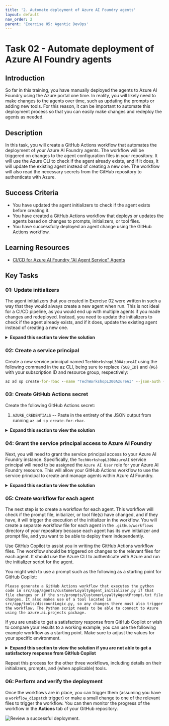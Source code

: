 ```yaml
---
title: '2. Automate deployment of Azure AI Foundry agents'
layout: default
nav_order: 2
parent: 'Exercise 05: Agentic DevOps'
---
```


# Task 02 - Automate deployment of Azure AI Foundry agents

## Introduction

So far in this training, you have manually deployed the agents to Azure AI Foundry using the Azure portal one time. In reality, you will likely need to make changes to the agents over time, such as updating the prompts or adding new tools. For this reason, it can be important to automate this deployment process so that you can easily make changes and redeploy the agents as needed.

## Description

In this task, you will create a GitHub Actions workflow that automates the deployment of your Azure AI Foundry agents. The workflow will be triggered on changes to the agent configuration files in your repository. It will use the Azure CLI to check if the agent already exists, and if it does, it will update the existing agent instead of creating a new one. The workflow will also read the necessary secrets from the GitHub repository to authenticate with Azure.

## Success Criteria

- You have updated the agent initializers to check if the agent exists before creating it.
- You have created a GitHub Actions workflow that deploys or updates the agents based on changes to prompts, initializers, or tool files.
- You have successfully deployed an agent change using the GitHub Actions workflow.

## Learning Resources

- [CI/CD for Azure AI Foundry "AI Agent Service" Agents](https://learn.microsoft.com/answers/questions/2279558/ci-cd-for-azure-ai-foundry-ai-agent-service-agents)

## Key Tasks

### 01: Update initializers

The agent initializers that you created in Exercise 02 were written in such a way that they would always create a new agent when run. This is not ideal for a CI/CD pipeline, as you would end up with multiple agents if you made changes and redeployed. Instead, you need to update the initializers to check if the agent already exists, and if it does, update the existing agent instead of creating a new one.

<details markdown="block">
<summary><strong>Expand this section to view the solution</strong></summary>

Begin by opening the `shopperAgent_initializer.py` file in the `src/app/agents` directory. The relevant section of the file is shown below:

```python
with project_client:
    agent = project_client.agents.create_agent(
        model=os.environ["AZURE_AI_AGENT_MODEL_DEPLOYMENT_NAME"],  # Model deployment name
        name="Cora",  # Name of the agent
        instructions=CORA_PROMPT,  # Instructions for the agent
        # toolset=toolset
    )
    print(f"Created agent, ID: {agent.id}")
```

This code calls `project_client.agents.create_agent`, which will always create a new agent with a new Agent ID. Instead, you will retrieve the appropriate agent ID from the `.env` file. Add the following code below the `project_endpoint = os.environ["AZURE_AI_AGENT_ENDPOINT"]` line:

```python
agent_id = os.environ["cora"]
```

Then, if the agent ID variable is set, you will call `project_client.agents.get_agent` to retrieve the existing agent. If the agent ID variable is not set, you will create a new agent as before. Update the code inside the `with project_client:` block to look like this:

```python
with project_client:
    agent_exists = False
    if agent_id:
        # Check if agent exists.
        agent = project_client.agents.get_agent(agent_id)
        print(f"Retrieved existing agent, ID: {agent.id}")
        agent_exists = True
    
    if agent_exists:
        agent = project_client.agents.update_agent(
            agent_id=agent.id,
            model=os.environ["AZURE_AI_AGENT_MODEL_DEPLOYMENT_NAME"],  # Model deployment name
            name="Cora",  # Name of the agent
            instructions=CORA_PROMPT,  # Updated instructions for the agent
            # toolset=toolset
        )
        print(f"Updated agent, ID: {agent.id}")
    else:
        agent = project_client.agents.create_agent(
            model=os.environ["AZURE_AI_AGENT_MODEL_DEPLOYMENT_NAME"],  # Model deployment name
            name="Cora",  # Name of the agent
            instructions=CORA_PROMPT,  # Instructions for the agent
            # toolset=toolset
        )
        print(f"Created agent, ID: {agent.id}")
```

This block checks to see if an agent exists based on the ID from the `.env` file. If it does, it updates the agent using `project_client.agents.update_agent()`. If it does not exist, it creates a new agent as before.

Then, change the prompt in `src/prompts/ShopperAgentPrompt.txt` to add a new guideline or instruction. This will allow you to check that the update functionality is working as expected.

Repeat this process for the other three initializers: add an environment variable reference to retrieve the agent ID, check if the agent exists, and update it if it does.

</details>

### 02: Create a service principal

Create a new service principal named `TechWorkshopL300AzureAI` using the following command in the az CLI, being sure to replace `{SUB_ID}` and `{RG}` with your subscription ID and resource group, respectively:

```cmd
az ad sp create-for-rbac --name "TechWorkshopL300AzureAI" --json-auth --role contributor --scopes /subscriptions/{SUB_ID}/resourceGroups/{RG}
```

### 03: Create GitHub Actions secret

Create the following GitHub Actions secret:

  1. `AZURE_CREDENTIALS` -- Paste in the entirety of the JSON output from running `az ad sp create-for-rbac`.

<details markdown="block">
<summary><strong>Expand this section to view the solution</strong></summary>

To create a GitHub Actions secret, navigate to your forked GitHub repository and select the **Settings** menu. From there, navigate to **Secrets and variables** and select the **Actions** menu. You can then create new repository secrets.

![Create new repository secrets.](../../media/Solution/0501_GitHub4.png)

</details>

### 04: Grant the service principal access to Azure AI Foundry

Next, you will need to grant the service principal access to your Azure AI Foundry instance. Specifically, the `TechWorkshopL300AzureAI` service principal will need to be assigned the `Azure AI User` role for your Azure AI Foundry resource. This will allow your GitHub Actions workflow to use the service principal to create and manage agents within Azure AI Foundry.

<details markdown="block">
<summary><strong>Expand this section to view the solution</strong></summary>

Navigate to the [Azure portal](https://portal.azure.com/) and open your Azure AI Foundry resource.

![Select the Azure AI Foundry resource.](../../media/Solution/0502_FoundryPermissions1.png)

From there, navigate to **Access control (IAM)** from the left-hand menu. Select the **+ Add** button and then choose the **Add role assignment** option.

![Add a new role assignment.](../../media/Solution/0502_FoundryPermissions2.png)

In the **Role** dropdown, select the **Azure AI User** role. Then, select the **Members** tab.

![Assign the Azure AI User role to the service principal.](../../media/Solution/0502_FoundryPermissions3.png)

On the **Add role assignment** page, select the **User, group, or service principal** radio button and then select **+ Select members**. In the **Select members** pane, search for `TechWorkshopL300AzureAI` and select it from the list. After that, select the **Select** button at the bottom of the pane.

![Select the TechWorkshopL300AzureAI service principal.](../../media/Solution/0502_FoundryPermissions4.png)

Finally, select **Review + assign** twice to grant the Azure AI User role to your service principal.

</details>

### 05: Create workflow for each agent

The next step is to create a workflow for each agent. This workflow will check if the prompt file, initializer, or tool file(s) have changed, and if they have, it will trigger the execution of the initializer in the workflow. You will create a separate workflow file for each agent in the `.github/workflows` directory of your repository because each agent has its own initializer and prompt file, and you want to be able to deploy them independently.

Use GitHub Copilot to assist you in writing the GitHub Actions workflow files. The workflow should be triggered on changes to the relevant files for each agent. It should use the Azure CLI to authenticate with Azure and run the initializer script for the agent.

You might wish to use a prompt such as the following as a starting point for GitHub Copilot:

```plaintext
Please generate a GitHub Actions workflow that executes the python code in src/app/agents/customerLoyaltyAgent_initializer.py if that file changes or if the src/prompts/CustomerLoyaltyAgentPrompt.txt file changes. It also makes use of a tool located in src/app/tools/discountLogic.py, so any changes there must also trigger the workflow. The Python script needs to be able to connect to Azure using the azure.ai.projects package.
```

If you are unable to get a satisfactory response from GitHub Copilot or wish to compare your results to a working example, you can use the following example workflow as a starting point. Make sure to adjust the values for your specific environment.

<details markdown="block">
<summary><strong>Expand this section to view the solution if you are not able to get a satisfactory response from GitHub Copilot</strong></summary>

This example workflow is for the Customer Loyalty agent. You will need to create similar workflows for the other agents, adjusting the file paths and environment variables as needed.

```yaml
name: Deploy Customer Loyalty Agent

on:
  push:
    # Paths include the initializer, prompt, workflow, and any associated tools
    paths:
      - 'src/app/agents/customerLoyaltyAgent_initializer.py'
      - 'src/app/tools/discountLogic.py'
      - 'src/prompts/CustomerLoyaltyAgentPrompt.txt'
      - '.github/workflows/deploy-customer-loyalty-agent.yml'
  # Allows you to run this workflow manually from the Actions tab
  workflow_dispatch:

jobs:
  run-customer-loyalty-agent:
    runs-on: ubuntu-latest
    steps:
      - name: Checkout repository
        uses: actions/checkout@v4

      - name: Create .env file from secret
        run: 'echo "$ENV" > src/.env'
        shell: bash
        env:
          ENV: ${{ secrets.ENV }}

      - name: Set up Python
        uses: actions/setup-python@v5
        with:
          python-version: '3.12'

      - name: Install dependencies
        run: |
          python -m pip install --upgrade pip
          pip install -r src/requirements.txt

      - name: Login via Azure CLI
        uses: azure/login@v2.1.1
        with:
            creds: ${{ secrets.AZURE_CREDENTIALS }}

      - name: Run customer loyalty agent initializer
        run: |
          cd app/
          python app/agents/customerLoyaltyAgent_initializer.py
```

</details>

Repeat this process for the other three workflows, including details on their initializers, prompts, and (when applicable) tools.

### 06: Perform and verify the deployment

Once the workflows are in place, you can trigger them (assuming you have a `workflow_dispatch` trigger) or make a small change to one of the relevant files to trigger the workflow. You can then monitor the progress of the workflow in the **Actions** tab of your GitHub repository.

![Review a successful deployment.](../../media/Solution/0502_Actions1.png)
